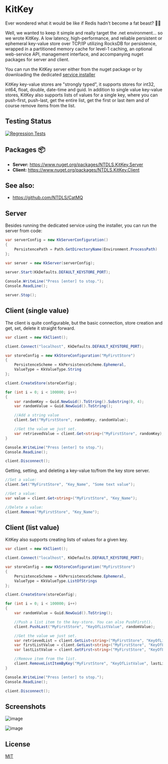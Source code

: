 # KitKey
Ever wondered what it would be like if Redis hadn't become a fat beast? 👊💩

Well, we wanted to keep it simple and really target the .net environment... so we wrote KitKey. A low latency, high-performance, and reliable persistent or ephemeral key-value store over TCP/IP utilizing RocksDB for persistence, wrapped in a partitioned memory cache for level-1 caching, an optional web-service API, management interface, and accompanying nuget packages for server and client.

You can run the KitKey server either from the nuget package or by downloading the dedicated [service installer](https://github.com/NTDLS/KitKey/releases)

KitKey key-value stores are "strongly typed", it supports stores for int32, int64, float, double, date-time and guid.
In addition to single value key-value stores, KitKey also supports lists of values for a single key, where you can push-first, push-last, get the entire list, get the first or last item and of course remove items from the list.

## Testing Status
[![Regression Tests](https://github.com/NTDLS/KitKey/actions/workflows/Regression%20Tests.yaml/badge.svg)](https://github.com/NTDLS/KitKey/actions/workflows/Regression%20Tests.yaml)

## Packages 📦
- **Server:** https://www.nuget.org/packages/NTDLS.KitKey.Server
- **Client:** https://www.nuget.org/packages/NTDLS.KitKey.Client

## See also:
 - https://github.com/NTDLS/CatMQ

## Server
Besides running the dedicated service using the installer, you can run the server from code:

```csharp
var serverConfig = new KkServerConfiguration()
{
    PersistencePath = Path.GetDirectoryName(Environment.ProcessPath)
};

var server = new KkServer(serverConfig);
            
server.Start(KkDefaults.DEFAULT_KEYSTORE_PORT);

Console.WriteLine("Press [enter] to stop.");
Console.ReadLine();

server.Stop();
```

## Client (single value)
The client is quite configurable, but the basic connection, store creation and get, set, delete it straight forward.

```csharp
var client = new KkClient();

client.Connect("localhost", KkDefaults.DEFAULT_KEYSTORE_PORT);

var storeConfig = new KkStoreConfiguration("MyFirstStore")
{
    PersistenceScheme = KkPersistenceScheme.Ephemeral,
    ValueType = KkValueType.String
};

client.CreateStore(storeConfig);

for (int i = 0; i < 100000; i++)
{
    var randomKey = Guid.NewGuid().ToString().Substring(0, 4);
    var randomValue = Guid.NewGuid().ToString();

    //Add a string value
    client.Set("MyFirstStore", randomKey, randomValue);

    //Get the value we just set.
    var retrievedValue = client.Get<string>("MyFirstStore", randomKey);
}

Console.WriteLine("Press [enter] to stop.");
Console.ReadLine();

client.Disconnect();
```

Getting, setting, and deleting a key-value to/from the key store server.
```csharp
//Set a value:
client.Set("MyFirstStore", "Key_Name", "Some text value");

//Get a value:
var value = client.Get<string>("MyFirstStore", "Key_Name");

//Delete a value:
client.Remove("MyFirstStore", "Key_Name");
```

## Client (list value)
KitKey also supports creating lists of values for a given key.

```csharp
var client = new KkClient();

client.Connect("localhost", KkDefaults.DEFAULT_KEYSTORE_PORT);

var storeConfig = new KkStoreConfiguration("MyFirstStore")
{
    PersistenceScheme = KkPersistenceScheme.Ephemeral,
    ValueType = KkValueType.ListOfStrings
};

client.CreateStore(storeConfig);

for (int i = 0; i < 100000; i++)
{
    var randomValue = Guid.NewGuid().ToString();

    //Push a list item to the key-store. You can also PushFirst().
    client.PushLast("MyFirstStore", "KeyOfListValue", randomValue);

    //Get the value we just set.
    var retrievedList = client.GetList<string>("MyFirstStore", "KeyOfListValue");
    var firstListValue = client.GetLast<string>("MyFirstStore", "KeyOfListValue");
    var lastListValue = client.GetFirst<string>("MyFirstStore", "KeyOfListValue");

    //Remove item from the list.
    client.RemoveListItemByKey("MyFirstStore", "KeyOfListValue", lastListValue.Id);
}

Console.WriteLine("Press [enter] to stop.");
Console.ReadLine();

client.Disconnect();
```

## Screenshots
![image](https://github.com/user-attachments/assets/d1f8559d-ade8-409d-8bbb-c38770f3bfdf)

![image](https://github.com/user-attachments/assets/af436c63-fe89-4629-8d0c-94a6b8c72374)

## License
[MIT](https://choosealicense.com/licenses/mit/)
